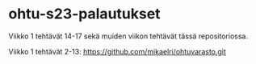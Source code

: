 # ohtu-s23-palautukset

Viikko 1 tehtävät 14-17 sekä muiden viikon tehtävät tässä repositoriossa.

Viikko 1 tehtävät 2-13:
https://github.com/mikaelri/ohtuvarasto.git
